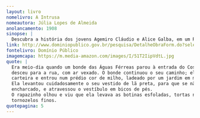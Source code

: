 ```yaml
---
layout: livro
nomelivro: A Intrusa
nomeautora: Júlia Lopes de Almeida
anolancamento: 1908
sinopse: |
  Descubra a história dos jovens Agemiro Cláudio e Alice Galba, em um Rio de Janeiro à moda europeia da Belle Époque!
link: http://www.dominiopublico.gov.br/pesquisa/DetalheObraForm.do?select_action=&co_obra=2125
fontelivro: Domínio Público
imagemcapa: https://m.media-amazon.com/images/I/51T2IipVdtL.jpg
quote: |
  Era meio-dia quando um bonde das Águas Férreas parou à entrada do Cosme Velho e uma moça
  desceu para a rua, com ar vexado. O bonde continuou o seu caminho; ela consultou uma notazinha da
  carteira e entrou num prédio cor de milho, ladeado por um jardim em meio abandono. [...]
  Ela levantou cuidadosamente o seu vestido de lã preta, para que se não molhasse no chão
  encharcado, e atravessou o vestíbulo em bicos de pés.
  O rapazinho olhou e viu que ela levava as botinas esfoladas, tortas no calcanhar, e que tinha os
  tornozelos finos. 
quotepagina: 5
---
```

